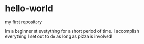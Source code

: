 # hello-world
my first repository

Im a beginner at evetything for a short period of time.
I accomplish everything I set out to do as long as pizza is involved!
